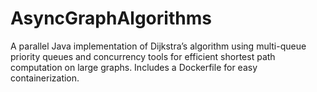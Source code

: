 # AsyncGraphAlgorithms
A parallel Java implementation of Dijkstra’s algorithm using multi-queue priority queues and concurrency tools for efficient shortest path computation on large graphs. Includes a Dockerfile for easy containerization.
